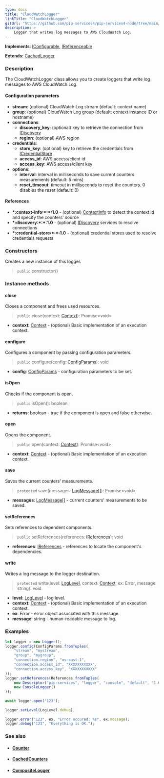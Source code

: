 ```yaml
---
type: docs
title: "CloudWatchLogger"
linkTitle: "CloudWatchLogger"
gitUrl: "https://github.com/pip-services4/pip-services4-node/tree/main/pip-services4-aws-node"
description: >
    Logger that writes log messages to AWS CloudWatch Log.
---
```


**Implements**: [IConfigurable](../../../commons/config/iconfigurable), [IReferenceable](../../../commons/refer/ireferenceable)

**Extends:** [CachedLogger](../../../components/log/cached_logger)

### Description

The CloudWatchLogger class allows you to create loggers that write log messages to AWS CloudWatch Log.

#### Configuration parameters
 
- **stream**: (optional) CloudWatch Log stream (default: context name)
- **group**: (optional) CloudWatch Log group (default: context instance ID or hostname)
- **connections**:                   
    - **discovery_key**: (optional) key to retrieve the connection from [IDiscovery](../../../components/connect/idiscovery)
    - **region**: (optional) AWS region
- **credentials**:    
    - **store_key**: (optional) key to retrieve the credentials from [ICredentialStore](../../../components/auth/icredential_store)
    - **access_id**: AWS access/client id
    - **access_key**: AWS access/client key
 - **options**:
    - **interval**: interval in milliseconds to save current counters measurements (default: 5 mins)
    - **reset_timeout**: timeout in milliseconds to reset the counters. 0 disables the reset (default: 0)


#### References
- **\*:context-info:\*:\*:1.0** - (optional) [ContextInfo](../../../components/info/context_info) to detect the context id and specify the counters' source
- **\*:discovery:\*:\*:1.0** - (optional) [IDiscovery](../../../components/connect/idiscovery) services to resolve connections
- **\*:credential-store:\*:\*:1.0** - (optional) credential stores used to resolve credentials requests

### Constructors
Creates a new instance of this logger.

> `public` constructor()


### Instance methods

#### close
Closes a component and frees used resources.

> `public` close(context: [Context](../../../components/context/context)): Promise\<void\>

- **context**: [Context](../../../components/context/context) - (optional) Basic implementation of an execution context.

#### configure
Configures a component by passing configuration parameters.

> `public` configure(config: [ConfigParams](../../../commons/config/config_params)): void

- **config**: [ConfigParams](../../../commons/config/config_params) - configuration parameters to be set.


#### isOpen
Checks if the component is open.

> `public` isOpen(): boolean

- **returns**: boolean - true if the component is open and false otherwise.

#### open
Opens the component.

> `public` open(context: [Context](../../../components/context/context)): Promise\<void\>

- **context**: [Context](../../../components/context/context) - (optional) Basic implementation of an execution context.

#### save
Saves the current counters' measurements.

> `protected` save(messages: [LogMessage[]](../../../components/log/log_message)): Promise\<void\> 

- **messages**: [LogMessage[]](../../../components/log/log_message) - current counters' measurements to be saved.

#### setReferences
Sets references to dependent components.

> `public` setReferences(references: [IReferences](../../../commons/refer/ireferences)): void

- **references**: [IReferences](../../../commons/refer/ireferences) - references to locate the component's dependencies.

#### write
Writes a log message to the logger destination.

> `protected` write(level: [LogLevel](../../../components/log/log_level), context: [Context](../../../components/context/context), ex: Error, message: string): void

- **level**: [LogLevel](../../../components/log/log_level) - log level.
- **context**: [Context](../../../components/context/context) - (optional) Basic implementation of an execution context.
- **ex**: Error - error object associated with this message.
- **message**: string - human-readable message to log.



### Examples

```typescript
let logger = new Logger();
logger.config(ConfigParams.fromTuples(
    "stream", "mystream",
    "group", "mygroup",
    "connection.region", "us-east-1",
    "connection.access_id", "XXXXXXXXXXX",
    "connection.access_key", "XXXXXXXXXXX"
));
logger.setReferences(References.fromTuples(
    new Descriptor("pip-services", "logger", "console", "default", "1.0"), 
    new ConsoleLogger()
));
    
await logger.open("123");
    
logger.setLevel(LogLevel.debug);
    
logger.error("123", ex, "Error occured: %s", ex.message);
logger.debug("123", "Everything is OK.");
```

### See also
- #### [Counter](../../../components/count/counter)
- #### [CachedCounters](../../../components/count/cached_counters)
- #### [CompositeLogger](../../../components/log/composite_logger) 

